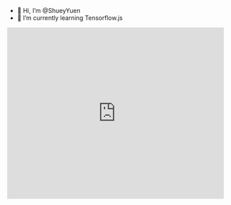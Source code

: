 <style>
  iframe {
    width: 100%;
    height: 400px;
  }
</style>

- 👋 Hi, I’m @ShueyYuen
- 🌱 I’m currently learning Tensorflow.js

<iframe src="https://www.shuey.fun/" frameborder="no" border="0" marginwidth="0" marginheight="0" scrolling="no" allowtransparency="yes"></iframe>

<!---
ShueyYuen/ShueyYuen is a ✨ special ✨ repository because its `README.md` (this file) appears on your GitHub profile.
You can click the Preview link to take a look at your changes.
--->
